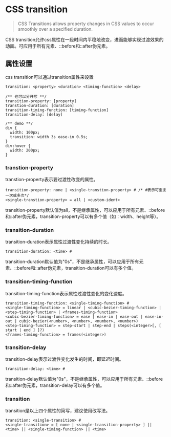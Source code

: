# CSS transition
>CSS Transitions allows property changes in CSS values to occur smoothly over a specified duration.

CSS transition允许css属性在一段时间内平稳地改变，进而能够实现过渡效果的动画。可应用于所有元素、::before和::after伪元素。

## 属性设置
css transition可以通过transition属性来设置
```
transition: <property> <duration> <timing-function> <delay>

/** 也可以分开写 **/
transition-property: [property]
transtion-duration: [duration]
transition-timing-function: [timing-function]
transition-delay: [delay]

/** demo **/
div {
  width: 100px;
  transition: width 3s ease-in 0.5s;
}
div:hover {
  width: 200px;
}
```

### transtion-property
transtion-property表示要过渡性改变的属性。

```
transition-property: none | <single-transtion-property> # /* #表示可重复一次或多次*/
<single-transtion-property> = all | <custom-ident>
```
transition-property默认值为all，不是继承属性，可以应用于所有元素、::before和::after伪元素，transition-property可以有多个值（如：width、height等）。

### transition-duration
transition-duration表示属性过渡性变化持续的时长。
```
transition-duration: <time> #
```
transition-duration默认值为"0s"，不是继承属性，可以应用于所有元素、::before和::after伪元素，transition-duration可以有多个值。

### transition-timing-function
transition-timing-function表示属性过渡性变化的变化速度。
```
transition-timing-function: <single-timing-function> #
<single-timing-function> = linear | <cubic-bezier-timing-function> | <step-timing-function> | <frames-timing-function>
<cubic-bezier-timing-function> = ease | ease-in | ease-out | ease-in-out | cubic-bezier(<number>, <number>, <number>, <number>)
<step-timing-function> = step-start | step-end | steps(<integer>[, [ start | end ] ]?)
<frames-timing-function> = frames(<integer>)
```

### transition-delay
transition-delay表示过渡性变化发生的时间，即延迟时间。
```
transition-delay: <time> #
```
transition-delay默认值为"0s"，不是继承属性，可以应用于所有元素、::before和::after伪元素，transition-delay可以有多个值。

### transition
transition是以上四个属性的简写，建议使用改写法。
```
transition: <single-transition> #
<single-transition> = [ none | <single-transition-property> ] || <time> || <single-timing-function> || <time>
```




